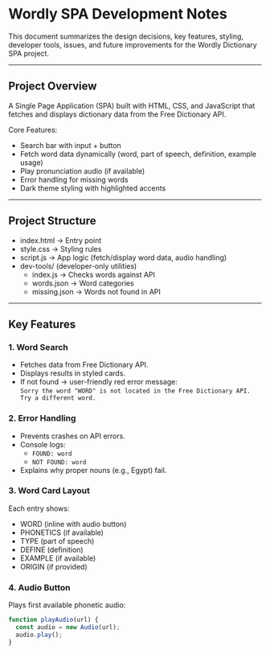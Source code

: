 # Wordly SPA Development Notes

This document summarizes the design decisions, key features, styling, developer tools, issues, and future improvements for the Wordly Dictionary SPA project.

---

## Project Overview
A Single Page Application (SPA) built with HTML, CSS, and JavaScript that fetches and displays dictionary data from the Free Dictionary API.

Core Features:
- Search bar with input + button
- Fetch word data dynamically (word, part of speech, definition, example usage)
- Play pronunciation audio (if available)
- Error handling for missing words
- Dark theme styling with highlighted accents

---

## Project Structure
- index.html → Entry point
- style.css → Styling rules
- script.js → App logic (fetch/display word data, audio handling)
- dev-tools/ (developer-only utilities)
  - index.js → Checks words against API
  - words.json → Word categories
  - missing.json → Words not found in API

---

## Key Features
### 1. Word Search
- Fetches data from Free Dictionary API.
- Displays results in styled cards.
- If not found → user-friendly red error message:  
  `Sorry the word "WORD" is not located in the Free Dictionary API. Try a different word.`

### 2. Error Handling
- Prevents crashes on API errors.
- Console logs:  
  - `FOUND: word`  
  - `NOT FOUND: word`
- Explains why proper nouns (e.g., Egypt) fail.

### 3. Word Card Layout
Each entry shows:
- WORD (inline with audio button)
- PHONETICS (if available)
- TYPE (part of speech)
- DEFINE (definition)
- EXAMPLE (if available)
- ORIGIN (if provided)

### 4. Audio Button
 Plays first available phonetic audio:
  ```js
  function playAudio(url) {
    const audio = new Audio(url);
    audio.play();
  }
